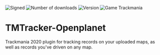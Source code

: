 ![Signed](https://img.shields.io/badge/Signed-Yes-00AA00)
![Number of downloads](https://img.shields.io/badge/dynamic/json?query=downloads&url=https%3A%2F%2Fopenplanet.dev%2Fapi%2Fplugin%2F426&label=Downloads&color=purple)
![Version](https://img.shields.io/badge/dynamic/json?query=version&url=https%3A%2F%2Fopenplanet.dev%2Fapi%2Fplugin%2F426&label=Version&color=red)
![Game Trackmania](https://img.shields.io/badge/Game-Trackmania-blue)

# TMTracker-Openplanet

Trackmania 2020 plugin for tracking records on your uploaded maps, as well as records you've driven on any map.
